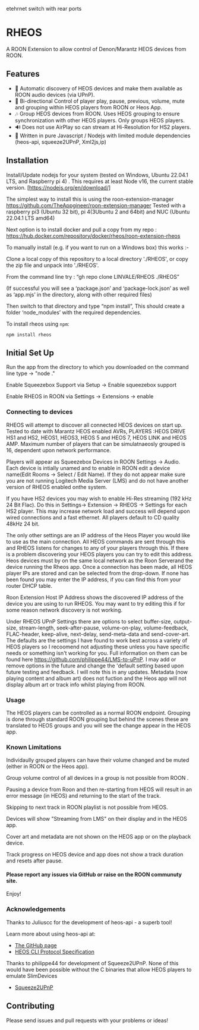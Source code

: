 ﻿etehrnet switch with rear ports
# RHEOS


A ROON Extension to allow  control of Denon/Marantz HEOS devices from ROON.

## Features

-   🔎 Automatic discovery of HEOS devices and make them available as ROON audio devices (via UPnP).
-   🎯 Bi-directional Control of player play, pause, previous, volume, mute and grouping within HEOS players from ROON or Heos App.
-   🎶 Group HEOS devices from ROON. Uses HEOS grouping to ensure synchronization with other HEOS players. Only groups HEOS players.
-   🔊 Does not use AirPlay so can stream at Hi-Resolution for HS2 players.
-   🚫 Written in pure Javascript / Nodejs with limited module dependencies (heos-api, squeeze2UPnP, Xml2js,ip)


## Installation

Install/Update nodejs for your system (tested on Windows, Ubuntu 22.04.1 LTS, and Raspberry pi 4) . This requires at least Node v16, the current stable version. [https://nodejs.org/en/download/]

The simplest way to install this is using the roon-extension-manager https://github.com/TheAppgineer/roon-extension-manager 
Tested with a raspberry pi3 (Ubuntu 32 bit), pi 4(3Ubuntu 2 and 64bit) and NUC (Ubuntu 22.04.1 LTS amd64)

Next option is to install docker and pull a copy from my repo : https://hub.docker.com/repository/docker/rheos/roon-extension-rheos

To manually install (e.g. if you want to run on a Windows box) this works :-

Clone a local copy of this repository to a local directory './RHEOS', or copy the zip file and unpack into './RHEOS'.

From the command line try : “gh repo clone LINVALE/RHEOS ./RHEOS”

(If successful you will see a ‘package.json’ and ‘package-lock.json’ as well as ‘app.mjs’ in the directory, along with other required files)

Then switch to that directory and type “npm install”, This should create a folder ‘node_modules’ with the required dependencies.


To install rheos using `npm`: 

```
npm install rheos
```

## Initial Set Up

Run the app from the directory to which you downloaded on the command line type  -> "node ."

Enable Squeezebox Support via Setup -> Enable squeezebox support

Enable RHEOS in ROON via Settings -> Extensions -> enable


### Connecting to devices

RHEOS will attempt to discover all connected HEOS devices on start up. Tested to date with Marantz HEOS enabled AVRs, PLAYERS :HEOS DRIVE HS1 and HS2, HEOS1, HEOS3, HEOS 5 and HEOS 7, HEOS LINK and HEOS AMP. Maximum number of players that can be simulatnaeosly grouped is 16, dependent upon network performance.

Players will appear as Squeezebox Devices in ROON Settings -> Audio. Each device is intially unamed and to enable in ROON edit a device name(Edit Rooms -> Select / Edit Name).  If they do not appear make sure you are not running Logitech Media Server (LMS) and do not have another version of RHEOS enabled onthe system.

If you have HS2 devices you may wish to enable Hi-Res streaming (192 kHz 24 Bit Flac). Do this in Settings-> Extension -> RHEOS -> Settings for each HS2 player. This may increase network load and success will depend upon wired connections and a fast ethernet. All players default to CD quality 48kHz 24 bit.

The only other settings are an IP address of the Heos Player you would like to use as the main connection. All HEOS commands are sent through this and RHEOS listens for changes to any of your players through this. If there is a problem discovering your HEOS players you can try to edit this address. Heos devices must by on the same local network as the Roon Serverand the device running the Rheos app.  Once a connection has been made, all HEOS player IPs are stored and can be selected from the drop-down. If none has been found you may enter the IP address, if you can find this from your router DHCP table.

Roon Extension Host IP Address shows the discovered IP address of the device you are using to run RHEOS. You may want to try editing this if for some reason network discovery is not working.

Under RHEOS UPnP Settings there are options to select buffer-size, output-size, stream-length, seek-after-pause, volume-on-play, volume-feedback, FLAC-header, keep-alive, next-delay, send-meta-data and send-cover-art. The defaults are the settings I have found to work best across a variety of HEOS players so I recoomend not adjusting these unless you have specific needs or something isn't working for you. Full information on them can be found here https://github.com/philippe44/LMS-to-uPnP. I may add or remove options in the future and change the 'default setting based upon future testing and feedback. I will note this in any updates. Metadata (now playing content and album art) does not fuction and the Heos app will not display album art or track info whilst playing from ROON.

### Usage

The HEOS players can be controlled as a normal ROON endpoint. Grouping is done through standard ROON grouping but behind the scenes these are translated to HEOS groups and you will see the change appear in the HEOS app.

### Known Limitations

Individaully grouped players can have their volume changed and be muted (either in ROON or the Heos app).

Group volume control of all devices in a group is not possible from ROON .

Pausing a device from Roon and then re-starting from HEOS will result in an error message (in HEOS) and returning to the start of the track.

Skipping to next track in ROON playlist is not possible from HEOS.

Devices will show "Streaming from LMS" on their display and in the HEOS app.

Cover art and metadata are not shown on the HEOS app or on the playback device.

Track progress on HEOS device and app does not show a track duration and resets after pause.


#### Please report any issues via GitHub or raise on the ROON communuty site.

Enjoy!



### Acknowledgements

Thanks to Juliuscc for the development of heos-api - a superb tool!

Learn more about using heos-api at:

-   [The GitHub page](https://github.com/juliuscc/heos-api)
-   [HEOS CLI Protocol Specification](http://rn.dmglobal.com/euheos/HEOS_CLI_ProtocolSpecification.pdf)


Thanks to philippe44 for development of Squeeze2UPnP. None of this would have been possible without the C binaries that allow HEOS players to emulate SlimDevices

-   [Squeeze2UPnP](https://github.com/philippe44/LMS-to-uPnP)


## Contributing

Please send issues and pull requests with your problems or ideas!
